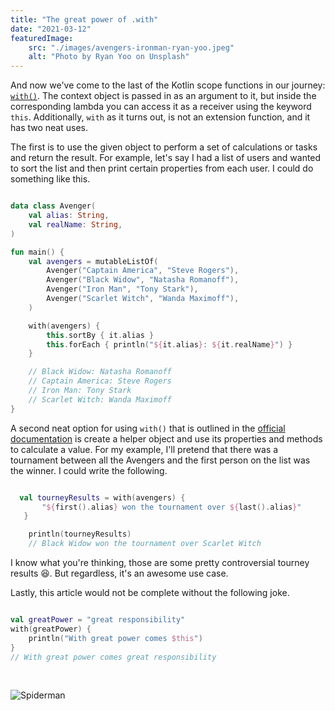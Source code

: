 ```yaml
---
title: "The great power of .with"
date: "2021-03-12"
featuredImage:
    src: "./images/avengers-ironman-ryan-yoo.jpeg"
    alt: "Photo by Ryan Yoo on Unsplash"
---
```


And now we've come to the last of the Kotlin scope functions in our journey: [`with()`](https://kotlinlang.org/docs/scope-functions.html#with). The context object is passed in as an argument to it, but inside the corresponding lambda you can access it as a receiver using the keyword `this`. Additionally, `with` as it turns out, is not an extension function, and it has two neat uses.

The first is to use the given object to perform a set of calculations or tasks and return the result. For example, let's say I had a list of users and wanted to sort the list and then print certain properties from each user. I could do something like this.

```kotlin

data class Avenger(
    val alias: String,
    val realName: String,
)

fun main() {
    val avengers = mutableListOf(
        Avenger("Captain America", "Steve Rogers"),
        Avenger("Black Widow", "Natasha Romanoff"),
        Avenger("Iron Man", "Tony Stark"),
        Avenger("Scarlet Witch", "Wanda Maximoff"),
    )

    with(avengers) {
        this.sortBy { it.alias }
        this.forEach { println("${it.alias}: ${it.realName}") }
    }

    // Black Widow: Natasha Romanoff
    // Captain America: Steve Rogers
    // Iron Man: Tony Stark
    // Scarlet Witch: Wanda Maximoff
}
```

A second neat option for using `with()` that is outlined in the [official documentation](https://kotlinlang.org/docs/scope-functions.html#with) is create a helper object and use its properties and methods to calculate a value. For my example, I'll pretend that there was a tournament between all the Avengers and the first person on the list was the winner. I could write the following.

```kotlin

  val tourneyResults = with(avengers) {
       "${first().alias} won the tournament over ${last().alias}"
   }

    println(tourneyResults)
    // Black Widow won the tournament over Scarlet Witch
```

I know what you're thinking, those are some pretty controversial tourney results 😆. But regardless, it's an awesome use case.

Lastly, this article would not be complete without the following joke.

```kotlin

val greatPower = "great responsibility"
with(greatPower) {
    println("With great power comes $this")
}
// With great power comes great responsibility
```

 

![Spiderman](https://media.giphy.com/media/hW4pOhW4dK7JI7hFno/giphy.gif)

